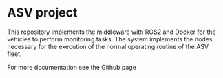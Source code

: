# ASV project


This repository implements the middleware with ROS2 and Docker for the vehicles to perform monitoring tasks. The system implements the nodes necessary for the execution of the normal operating routine of the ASV fleet.

For more documentation see the Github page
